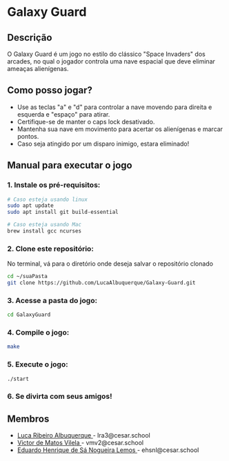 # Galaxy Guard

## Descrição

O Galaxy Guard é um jogo no estilo do clássico "Space Invaders" dos arcades, no qual o jogador controla uma nave espacial que deve eliminar ameaças alienígenas.

## Como posso jogar?

- Use as teclas "a" e "d" para controlar a nave movendo para direita e esquerda e "espaço" para atirar.
- Certifique-se de manter o caps lock desativado.
- Mantenha sua nave em movimento para acertar os alienígenas e marcar pontos.
- Caso seja atingido por um disparo inimigo, estara eliminado!

## Manual para executar o jogo

### 1. Instale os pré-requisitos:
   ```sh
   # Caso esteja usando linux
   sudo apt update
   sudo apt install git build-essential
   ```

   ```sh
   # Caso esteja usando Mac
   brew install gcc ncurses
   ```
### 2. Clone este repositório:
   No terminal, vá para o diretório onde deseja salvar o repositório clonado
   ```sh
   cd ~/suaPasta
   git clone https://github.com/LucaAlbuquerque/Galaxy-Guard.git
   ```
### 3. Acesse a pasta do jogo:
   ```sh
   cd GalaxyGuard
   ```
### 4. Compile o jogo:
   ```sh
   make
   ```
### 5. Execute o jogo:
   ```sh
   ./start
   ```
### 6. Se divirta com seus amigos!

## Membros

<ul>
  <li>
    <a href="https://github.com/LucaAlbuquerque">Luca Ribeiro Albuquerque </a> -
    lra3@cesar.school
  </li>
  <li>
    <a href="https://github.com/VI170105">Victor de Matos Vilela </a> -
    vmv2@cesar.school
  </li>
  <li>
    <a href="https://github.com/EduardoHenrique15">Eduardo Henrique de Sá Nogueira Lemos </a> -
    ehsnl@cesar.school
  </li>
</ul>
  

